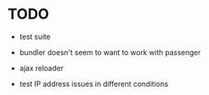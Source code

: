 # TODO

* test suite

* bundler doesn't seem to want to work with passenger
* ajax reloader
* test IP address issues in different conditions